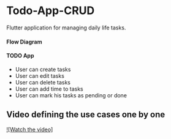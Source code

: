 # Todo-App-CRUD

Flutter application for managing daily life tasks.

#### Flow Diagram ####

#### TODO App ####

- User can create tasks
- User can edit tasks
- User can delete tasks
- User can add time to tasks
- User can mark his tasks as pending or done


## Video defining the use cases one by one

[![Watch the video]](https://youtu.be/7OIsRlqQKjo)
